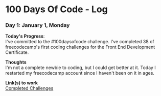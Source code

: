 # 100 Days Of Code - Log

### Day 1: January 1, Monday

**Today's Progress**:<br> I've committed to the #100daysofcode challenge. I've completed 38 of freecodecamp's first coding challenges for the Front End Development Certificate.

**Thoughts**<br> I'm not a complete newbie to coding, but I could get better at it. Today I restarted my freecodecamp account since I haven't been on it in ages. 

**Link(s) to work**<br>
<a href="https://www.freecodecamp.org/fcc80818577-d9be-4f29-ba90-ed6399621b37">Completed Challenges</a>
